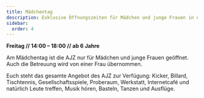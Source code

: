 ```yaml
---
title: Mädchentag
description: Exklusive Öffnungszeiten für Mädchen und junge Frauen in der AJZ Neumünster
sidebar:
  order: 4
---
```


**Freitag // 14:00 – 18:00 // ab 6 Jahre**

Am Mädchentag ist die AJZ nur für Mädchen und junge Frauen geöffnet. Auch die Betreuung wird von einer Frau übernommen.

Euch steht das gesamte Angebot des AJZ zur Verfügung: Kicker, Billard, Tischtennis, Gesellschaftsspiele, Proberaum, Werkstatt, Internetcafé und natürlich Leute treffen, Musik hören, Basteln, Tanzen und Ausflüge.
